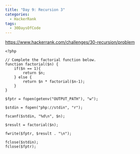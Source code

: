 ```yaml
---
title: "Day 9: Recursion 3"
categories:
  - HackerRank
tags:
  - 30DaysOfCode
---
```


<https://www.hackerrank.com/challenges/30-recursion/problem>

    <?php

    // Complete the factorial function below.
    function factorial($n) {
        if($n == 1){
            return $n;
        } else {
            return $n * factorial($n-1);
        }
    }
    
    $fptr = fopen(getenv("OUTPUT_PATH"), "w");
    
    $stdin = fopen("php://stdin", "r");
    
    fscanf($stdin, "%d\n", $n);
    
    $result = factorial($n);
    
    fwrite($fptr, $result . "\n");
    
    fclose($stdin);
    fclose($fptr);
    
